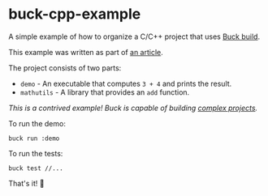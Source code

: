 # buck-cpp-example

A simple example of how to organize a C/C++ project that uses [Buck build](https://www.buckbuild.com).

This example was written as part of [an article](https://hackernoon.com/how-to-create-a-buck-based-c-c-project-38b85273d6a6).

The project consists of two parts:

 * `demo` - An executable that computes `3 + 4` and prints the result.
 * `mathutils` - A library that provides an `add` function.

_This is a contrived example! Buck is capable of building [complex projects](http://buckaroo.pm/)._

To run the demo:

```
buck run :demo
```

To run the tests:

```
buck test //...
```

That's it!  🙌
